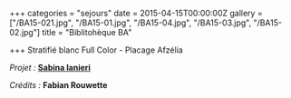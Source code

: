 +++
categories = "sejours"
date = 2015-04-15T00:00:00Z
gallery = ["/BA15-021.jpg", "/BA15-01.jpg", "/BA15-04.jpg", "/BA15-03.jpg", "/BA15-02.jpg"]
title = "Biblitohèque BA"

+++
Stratifié blanc Full Color - Placage Afzélia

_Projet :_ <a target="_blank" href="https://mon-architecte.eu/fr/architects/405"><strong>Sabina Ianieri</strong></a>

_Crédits :_ **Fabian Rouwette**